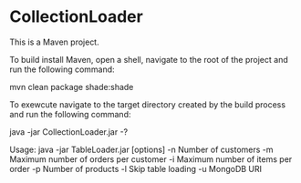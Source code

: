 # CollectionLoader

This is a Maven project.

To build install Maven, open a shell, navigate to the root of the project and run the following command:

mvn clean package shade:shade

To exewcute navigate to the target directory created by the build process and run the following command:

java -jar CollectionLoader.jar -?

Usage: java -jar TableLoader.jar [options]
-n  <number>            Number of customers
-m  <number>            Maximum number of orders per customer
-i  <number>            Maximum number of items per order
-p  <number>            Number of products
-l                      Skip table loading
-u <string>             MongoDB URI